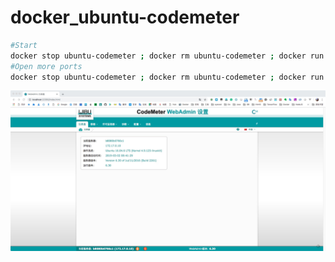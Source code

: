 # docker_ubuntu-codemeter


```bash
#Start
docker stop ubuntu-codemeter ; docker rm ubuntu-codemeter ; docker run -it -p 20122:20022 -p 22350:22350 -p 22351:22351 -p 22352:22352 -e "CodeMeter_Server=10.2.0.109" --privileged --name ubuntu-codemeter land007/ubuntu-codemeter:latest
#Open more ports
docker stop ubuntu-codemeter ; docker rm ubuntu-codemeter ; docker run -it -p 20122:20022 -p 22350:22350 -p 22351:22351 -p 22352:22352 -p 3003:3003 -p 3004:3004 -p 3005:3005 -p 3006:3006 -p 3007:3007 -p 3008:3008 -p 3009:3009  -e "CodeMeter_Server=192.168.86.8" --privileged --name ubuntu-codemeter land007/ubuntu-codemeter:latest

```

![img](https://github.com/land007/docker_ubuntu-codemeter/raw/master/img/WechatIMG327.jpeg)
